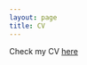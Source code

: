 ```yaml
---
layout: page
title: CV
---
```


Check my CV [here](https://dl.dropboxusercontent.com/u/3273624/Visconti_CV.Oct16.pdf)



